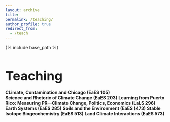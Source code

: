 ```yaml
---
layout: archive
title:
permalink: /teaching/
author_profile: true
redirect_from:
  - /teach
---
```


{% include base_path %}

<h1 style="font-size: 40px; font-weight: bold; margin-bottom: 0.5em;">Teaching</h1>

**CLimate, Contamination and Chicago (EaES 105)**<br>
**Science and Rhetoric of Climate Change (EaES 203)**
**Learning from Puerto Rico: Measuring PR—Climate Change, Politics, Economics (LaLS 296)**
**Earth Systems (EaES 285)**
**Soils and the Environment (EaES (473)**
**Stable Isotope Biogeochemistry (EaES 513)**
**Land Climate Interactions (EaES 573)**

